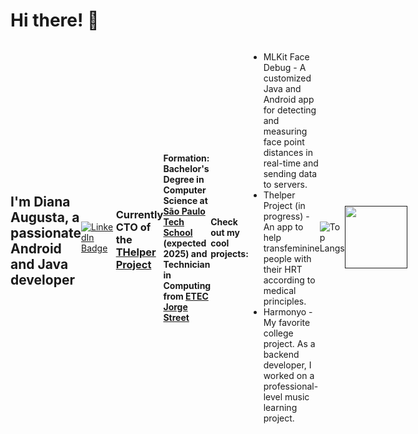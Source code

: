 ## <h1> Hi there! 👋 </h1>
<div style="display: flex; align-items: center;">
  <h2> I'm Diana Augusta, a passionate Android and Java developer </h2>
  <div id="badges">
  <a href="https://www.linkedin.com/in/diana-augusta-lima-80688622b">
    <img src="https://img.shields.io/badge/LinkedIn-blue?style=for-the-badge&logo=linkedin&logoColor=white" alt="LinkedIn Badge"/>
  </a>
</div>

<h3> Currently CTO of the<a href="https://github.com/thelper-project"> THelper Project </a></h3>
<h4> Formation: <b>Bachelor's Degree in Computer Science at <a href="https://www.sptech.school/">São Paulo Tech School</a> (expected 2025) and Technician in Computing from <a href="https://www.jorgestreet.com.br/">ETEC Jorge Street</a></b></h4>
<h4> Check out my cool projects: </h4>
<ul>
  <li>MLKit Face Debug - A customized Java and Android app for detecting and measuring face point distances in real-time and sending data to servers.</li>
  <li>Thelper Project (in progress) - An app to help transfeminine people with their HRT according to medical principles.</li>
  <li>Harmonyo - My favorite college project. As a backend developer, I worked on a professional-level music learning project.</li>
</ul>


  ![Top Langs](https://github-readme-stats.vercel.app/api/top-langs/?username=dianaaugusta&langs_count=8) 
  
<div style="display: inline-block; align-items: center;">
<a href=""><img src="https://avatars.githubusercontent.com/u/175261855?s=400&u=45fe04c5f27f8e1cd14ac6a45c150ea23d380ba5&v=4" style="height:100px; width: 100px;"></a>
</div>
